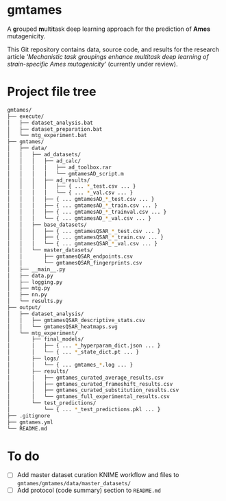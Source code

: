 # gmtames

A **g**rouped **m**ulti**t**ask deep learning approach for the prediction of **Ames** mutagenicity.

This Git repository contains data, source code, and results for the research article *'Mechanistic task groupings enhance multitask deep learning of strain-specific Ames mutagenicity'* (currently under review).


# Project file tree
```bash
gmtames/
├── execute/
│   ├── dataset_analysis.bat
│   ├── dataset_preparation.bat
│   └── mtg_experiment.bat
├── gmtames/
│   ├── data/
│   │   ├── ad_datasets/
│   │   │   ├── ad_calc/
│   │   │   │   ├── ad_toolbox.rar
│   │   │   │   └── gmtamesAD_script.m
│   │   │   ├── ad_results/
│   │   │   │   ├── { ... *_test.csv ... }
│   │   │   │   └── { ... *_val.csv ... }
│   │   │   ├── { ... gmtamesAD_*_test.csv ... }
│   │   │   ├── { ... gmtamesAD_*_train.csv ... }
│   │   │   ├── { ... gmtamesAD_*_trainval.csv ... }
│   │   │   └── { ... gmtamesAD_*_val.csv ... }
│   │   ├── base_datasets/
│   │   │   ├── { ... gmtamesQSAR_*_test.csv ... }
│   │   │   ├── { ... gmtamesQSAR_*_train.csv ... }
│   │   │   └── { ... gmtamesQSAR_*_val.csv ... }
│   │   └── master_datasets/
│   │       ├── gmtamesQSAR_endpoints.csv
│   │       └── gmtamesQSAR_fingerprints.csv
│   ├── __main__.py
│   ├── data.py
│   ├── logging.py
│   ├── mtg.py
│   ├── nn.py
│   └── results.py
├── output/
│   ├── dataset_analysis/
│   │   ├── gmtamesQSAR_descriptive_stats.csv
│   │   └── gmtamesQSAR_heatmaps.svg
│   └── mtg_experiment/
│       ├── final_models/
│       │   ├── { ... *_hyperparam_dict.json ... }
│       │   └── { ... *_state_dict.pt ... }
│       ├── logs/
│       │   └── { ... gmtames_*.log ... }
│       ├── results/
│       │   ├── gmtames_curated_average_results.csv
│       │   ├── gmtames_curated_frameshift_results.csv
│       │   ├── gmtames_curated_substitution_results.csv
│       │   └── gmtames_full_experimental_results.csv
│       └── test_predictions/
│           └── { ... *_test_predictions.pkl ... }
├── .gitignore
├── gmtames.yml
└── README.md
```

# To do
- [ ] Add master dataset curation KNIME workflow and files to `gmtames/gmtames/data/master_datasets/`
- [ ] Add protocol (code summary) section to `README.md`